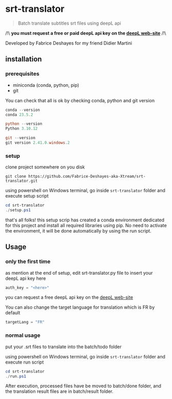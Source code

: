 # srt-translator

> Batch translate subtitles srt files using deepL api

/!\ **you must request a free or paid deepL api key on the [deepL web-site](https://www.deepl.com/fr/pro-api?cta=header-pro-api/)** /!\

Developed by Fabrice Deshayes for my friend Didier Martini  

## installation

### prerequisites 

- miniconda (conda, python, pip)
- git

You can check that all is ok by checking conda, python and git version
```powershell
conda --version
conda 23.5.2

python --version
Python 3.10.12

git --version
git version 2.41.0.windows.2

```

### setup

clone project somewhere on you disk
```
git clone https://github.com/Fabrice-Deshayes-aka-Xtream/srt-translator.git
```

using powershell on Windows terminal, go inside `srt-translator` folder and execute setup script
```powershell
cd srt-translator
./setup.ps1
```

that's all folks! this setup scrip has created a conda environment dedicated for this project and install all required libraries using pip. No need to activate the environment, it will be done automatically by using the run script.

## Usage

### only the first time

as mention at the end of setup, edit srt-translator.py file to insert your deepL api key here

```python
auth_key = "<here>"
```

you can request a free deepL api key on the [deepL web-site](https://www.deepl.com/fr/pro-api?cta=header-pro-api/)

You can also change the target language for translation which is FR by default

```python
targetLang = "FR"
```

### normal usage

put your .srt files to translate  into the batch/todo folder

using powershell on Windows terminal, go inside `srt-translator` folder and execute run script

```powershell
cd srt-translator
./run.ps1
```

After execution, processed files have be moved to batch/done folder, and the translation result files are in batch/result folder.